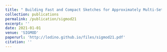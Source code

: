 ```yaml
---
title: " Building Fast and Compact Sketches for Approximately Multi-Set Multi-Membership Querying."
collection: publications
permalink: /publication/sigmod21
excerpt: ''
date: 2021-01-01
venue: 'SIGMOD'
paperurl: 'http://lodino.github.io/files/sigmod21.pdf'
citation: ''
---
```

<!-- [Download paper here](http://lodino.github.io/files/sigmod21.pdf) -->